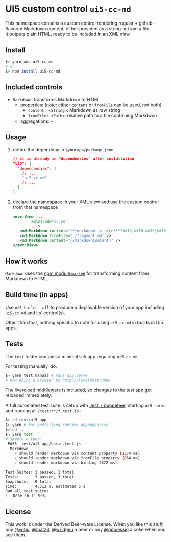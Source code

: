# UI5 custom control `ui5-cc-md`

This namespace contains a custom control rendering regular + github-flavored Markdown content, either provided as a string or from a file.  
It outputs plain HTML, ready to be included in an XML view.

## Install

```bash
$> yarn add ui5-cc-md
# or
$> npm install ui5-cc-md
```

## Included controls

- `Markdown`: transforms Markdown to HTML
  - properties: (note: either `content` or `fromFile` can be used, not both)
    - `content: <String>`: Markdown as raw string
    - `fromFile: <Path>`: relative path to a file containing Markdwon
  - aggregations: -

## Usage

1. define the dependeny in `$yourapp/package.json`

   ```json
   // it is already in "dependencies" after installation
   "ui5": {
     "dependencies": [
       // ...
       "ui5-cc-md",
       // ...
     ]
   }
   ```

2. declare the namespace in your XML view and use the custom control from that namespace

   ```xml
   <mvc:View ... 
           xmlns:md="cc.md"
           ...>
      <md:Markdown content="***markdown is nice!***&#13;&#10;&#13;&#10;if only there wasn't the CR problem in XML view string" />
      <md:Markdown fromFile="./fragment.md" />
      <md:Markdown content="{/markdownContent}" />
   </mvc:View>
   ```

## How it works

`Markdown` uses the [npm module `marked`](https://marked.js.org) for transforming content from Markdown to HTML.

## Build time (in apps)

Use `ui5 build --all` to produce a deployable version of your app including `ui5-cc-md` and its’ control(s).

Other than that, nothing specific to note for using `ui5-cc-md` in builds in UI5 apps.

## Tests

The `test` folder contains a minimal UI5 app requiring `ui5-cc-md`. 

For testing manually, do:

```bash
$> yarn test:manual # runs ui5 serve
# now point a browser to http://localhost:8080
```

The [livereload middleware](https://github.com/petermuessig/ui5-ecosystem-showcase/tree/master/packages/ui5-middleware-livereload) is included, so changes to the test app get reloaded immediately.

A full automated test suite is setup with [Jest + puppeteer](https://jestjs.io/docs/en/puppeteer), starting `ui5 serve` and running all `/test/**/*.test.js` :

```bash
$> cd test/ui5-app
$> yarn # for installing runtime dependencies
$> cd ..
$> yarn test
# sample output:
 PASS  test/ui5-app/basic.test.js
  Markdown
    ✓ should render markdown via content property (2374 ms)
    ✓ should render markdown via fromFile property (854 ms)
    ✓ should render markdown via binding (672 ms)

Test Suites: 1 passed, 1 total
Tests:       3 passed, 3 total
Snapshots:   0 total
Time:        4.512 s, estimated 5 s
Ran all test suites.
✨  Done in 11.90s.
```

## License

This work is under the Derived Beer-ware License. When you like this stuff, buy [@vobu](https://twitter.com/vobu),  [@matz3](https://twitter.com/matthiaso), [@wridgeu](https://twitter.com/wridgeu) a beer or buy [@pmuessig](https://twitter.com/pmuessig) a coke when you see them.